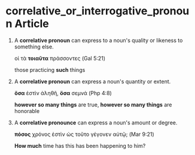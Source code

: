# correlative_or_interrogative_pronoun Article

1. A **correlative pronoun** can express to a noun's quality or likeness to something else.

	οἱ τὰ **τοιαῦτα** πράσσοντες (Gal 5:21)

	those practicing **such** things 

1. A **correlative pronoun** can express a noun's quantity or extent.

	**ὅσα** ἐστὶν ἀληθῆ, **ὅσα** σεμνά (Php 4:8)

	**however so many things** are true, **however so many things** are honorable
	
1. A **correlative pronounce** can express a noun's amount or degree.
 
	**πόσος** χρόνος ἐστὶν ὡς τοῦτο γέγονεν αὐτῷ; (Mar 9:21)

	**How much** time has this has been happening to him?


